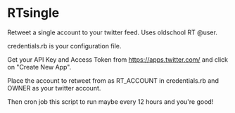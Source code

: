RTsingle
========

Retweet a single account to your twitter feed.  Uses oldschool RT @user.

credentials.rb is your configuration file.

Get your API Key and Access Token from https://apps.twitter.com/ and click on "Create New App".

Place the account to retweet from as RT_ACCOUNT in credentials.rb and OWNER as your twitter account.

Then cron job this script to run maybe every 12 hours and you're good!

